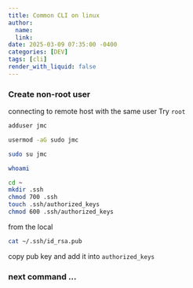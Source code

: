 ```yaml
---
title: Common CLI on linux 
author:
  name: 
  link: 
date: 2025-03-09 07:35:00 -0400
categories: [DEV]
tags: [cli]
render_with_liquid: false
---
```


### Create non-root user

connecting to remote host with the same user
Try `root` 

```bash
adduser jmc
```

```bash
usermod -aG sudo jmc
```

```bash
sudo su jmc
```

```bash
whoami
```

```bash
cd ~
mkdir .ssh
chmod 700 .ssh
touch .ssh/authorized_keys
chmod 600 .ssh/authorized_keys
```
from the local

```bash
cat ~/.ssh/id_rsa.pub
```
copy pub key and add it into `authorized_keys`


### next command ...



